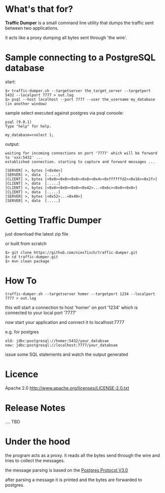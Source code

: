 # What's that for? 

**Traffic Dumper** is a small command line utility that dumps the traffic sent between two applications.

it acts like a proxy dumping all bytes sent through 'the wire'.

# Sample connecting to a PostgreSQL database

start:

    $> traffic-dumper.sh --targetserver the_target_server --targetport 5432 --localport 7777 > out.log
    $> psql --host localhost --port 7777 --user the_username my_database (in another window)

sample select executed against postgres via psql console:

    psql (9.0.1)
    Type "help" for help.

    my_database=>select 1;

output:

    waiting for incoming connections on port '7777' which will be forward to 'xxx:5432' ...
    established connection. starting to capture and forward messages ...

    [SERVER] >, bytes [<0x4e>]
    [SERVER] >, data  [.....]
    [CLIENT] >, bytes [<0x0><0x0><0x0><0x8><0x4><0xffffffd2><0x16><0x2f>]
    [CLIENT] >, data  [.....]
    [CLIENT] >, bytes [<0x0><0x0><0x0><0x42>...<0x6c><0x0><0x0>]
    [CLIENT] >, data  [.....  ]
    [SERVER] >, bytes [<0x52>...<0x49>]
    [SERVER] >, data  [.....]

# Getting Traffic Dumper

just download the latest zip file

or built from scratch

    $> git clone https://github.com/niesfisch/traffic-dumper.git
    $> cd traffic-dumper.git
    $> mvn clean package

# How To

    traffic-dumper.sh --targetserver homer --targetport 1234 --localport 7777 > out.log

this will start a connection to host 'homer' on port '1234' which is connected to your local port '7777'

now start your application and connect it to localhost:7777

e.g. for postgres

    old: jdbc:postgresql://homer:5432/your_databsae
    new: jdbc:postgresql://localhost:7777/your_databsae

issue some SQL statements and watch the output generated

# Licence

Apache 2.0 http://www.apache.org/licenses/LICENSE-2.0.txt

# Release Notes

.... TBD

# Under the hood

the program acts as a proxy. it reads all the bytes send through the wire and tries to collect the messages.

the message parsing is based on the [Postgres Protocol V3.0](http://www.postgresql.org/docs/devel/static/protocol.html)

after parsing a message it is printed and the bytes are forwarded to postgres.
